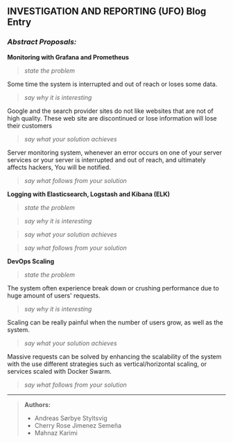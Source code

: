 ## INVESTIGATION AND REPORTING (UFO) Blog Entry


### _Abstract Proposals:_
**Monitoring with Grafana and Prometheus**

> _state the problem_ <br>

Some time the system is interrupted and out of reach or loses some data.


> _say why it is interesting_ <br>

Google and the search provider sites do not like websites that are not of high quality. These web site are discontinued or lose information will lose their customers

> _say what your solution achieves_ <br>

Server monitoring system, whenever an error occurs on one of your server services or your server is interrupted and out of reach, and ultimately affects hackers, You will be notified.


> _say what follows from your solution_ <br>



**Logging with Elasticsearch, Logstash and Kibana (ELK)**

> _state the problem_ <br>


> _say why it is interesting_ <br>


> _say what your solution achieves_ <br>


> _say what follows from your solution_ <br>



**DevOps Scaling**

> _state the problem_ <br>

The system often experience break down or crushing performance due to huge amount of users' requests.

> _say why it is interesting_ <br>

Scaling can be really painful when the number of users grow, as well as the system.

> _say what your solution achieves_ <br>

Massive requests can be solved by enhancing the scalability of the system with the use different strategies such as vertical/horizontal scaling, or services scaled with Docker Swarm.

> _say what follows from your solution_ <br>


***
> **Authors:**
> - Andreas Sørbye Styltsvig
> - Cherry Rose Jimenez Semeña
> - Mahnaz Karimi
